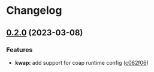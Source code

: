 # Changelog

## [0.2.0](https://github.com/toad-lib/toad/compare/toad-map-v0.1.0...toad-map-v0.2.0) (2023-03-08)


### Features

* **kwap:** add support for coap runtime config ([c082f06](https://github.com/toad-lib/toad/commit/c082f0696a288d2a2db9b986c3e3eaf2e7a4e8f4))
